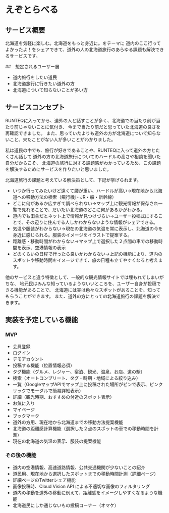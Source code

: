 # えぞとらべる

## サービス概要
北海道を気軽に楽しむ。北海道をもっと身近に。をテーマに
道内のここ行ってよかったよ！をシェアできて、道外の人の北海道旅行のあらゆる課題も解決できるサービスです。

##　想定されるユーザー層
- 道内旅行をしたい道民
- 北海道旅行に行きたい道外の方
- 北海道について知らないことが多い方

## サービスコンセプト
RUNTEQに入ってから、道外の人と話すことが多く、北海道での当たり前が当たり前じゃないことに気付き、
今まで当たり前だと思っていた北海道の良さを再確認できました。
また、思っていたよりも道外の方が北海道について知らないこと、来たことがない人が多いことがわかりました。

私は道民の中でも、旅行が好きであることや、RUNTEQに入って道外の方とたくさん話して
道外の方の北海道旅行についてのハードルの高さや相談を聞いた自分だからこそ、
北海道の旅行に対する課題感がわかっているため、この課題を解決するためにサービスを作りたいと思いました。

北海道旅行の課題と考えている解決策として、下記が挙げられます。
- いつか行ってみたいけど遠くて腰が重い、ハードルが高い→現在地から北海道への移動方法の検索（飛行機j・JR・船・新幹線）
- どこに何があるか広すぎて調べられない→マップ上に観光情報が保存され一覧で見れることで、だいたい北海道のどこに何があるかがわかる。
- 道内でも田舎だとネット上で情報が見つけづらい→ユーザー投稿式にすることで、その辺りに住んでる人しかわからないような情報がシェアできる。
- 気温や服装がわからない→現在の北海道の気温を常に表示し、北海道の今を身近に感じられる。服装のイメージをイラストで提案する。
- 距離感・移動時間がわからない→マップ上で選択した２点間の車での移動時間を表示、空港情報の表示
- どのくらいの日程で行ったら良いかわからない→上記の機能により、道内のスポットや移動時間をイメージできて、旅の日程も立てやすくなると考えます。

他のサービスと違う特徴として、一般的な観光情報サイトでは埋もれてしまいがちな、
地元民はみんな知っているようないいところを、ユーザー自身が投稿できる機能があることで、
北海道には実は色々なスポットがあることを、知ってもらうことができます。
また、道外の方にとっての北海道旅行の課題を解決できます。

## 実装を予定している機能
### MVP
- 会員登録
- ログイン
- デモアカウント
- 投稿する機能（位置情報必須）
- タグ機能（グルメ、レジャー、宿泊、観光、温泉、お店、道の駅）
- 検索（オートコンプリート、タグ・時期・地域による絞り込み）
- 一覧（GoogleマップAPIでマップ上に投稿された場所がピンで表示、ピンクリックでモーダルで簡易詳細表示）
- 詳細（観光時期、おすすめの付近のスポット表示）
- お気に入り
- マイページ
- ブックマーク
- 道外の方用、現在地から北海道までの移動方法提案機能
- 北海道の距離感計算機能（選択した２点のスポットの車での移動時間を計測）
- 現在の北海道の気温の表示、服装の提案機能

### その後の機能
- 道内の空港情報、高速道路情報、公共交通機関が少ないことの紹介
- 道民用、現在地から選択したスポットまでの移動時間計測（詳細ページ）
- 詳細ページのTwitterシェア機能
- 画像投稿時、Cloud Vision API による不適切な画像のフィルタリング
- 道内の移動を道外の移動に例えて、距離感をイメージしやすくなるような機能
- 北海道民にしか通じないもの投稿コーナー（オマケ）